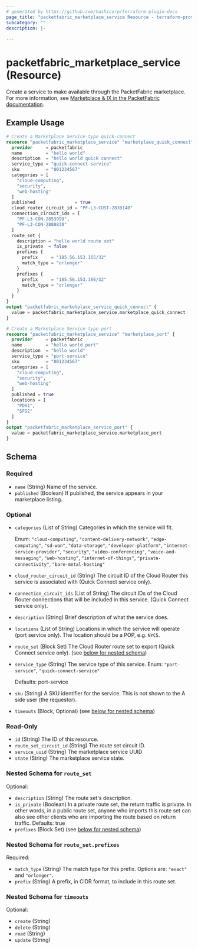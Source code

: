 ```yaml
---
# generated by https://github.com/hashicorp/terraform-plugin-docs
page_title: "packetfabric_marketplace_service Resource - terraform-provider-packetfabric"
subcategory: ""
description: |-
  
---
```


# packetfabric_marketplace_service (Resource)

Create a service to make available through the PacketFabric marketplace. For more information, see [Marketplace & IX in the PacketFabric documentation](https://docs.packetfabric.com/eco/). 



## Example Usage

```terraform
# Create a Marketplace Service type quick-connect
resource "packetfabric_marketplace_service" "marketplace_quick_connect" {
  provider     = packetfabric
  name         = "hello world"
  description  = "hello world quick connect"
  service_type = "quick-connect-service"
  sku          = "001234567"
  categories = [
    "cloud-computing",
    "security",
    "web-hosting"
  ]
  published               = true
  cloud_router_circuit_id = "PF-L3-CUST-2839140"
  connection_circuit_ids = [
    "PF-L3-CON-2853999",
    "PF-L3-CON-2888830"
  ]
  route_set {
    description = "hello world route set"
    is_private  = false
    prefixes {
      prefix     = "185.56.153.165/32"
      match_type = "orlonger"
    }
    prefixes {
      prefix     = "185.56.153.166/32"
      match_type = "orlonger"
    }
  }
}
output "packetfabric_marketplace_service_quick_connect" {
  value = packetfabric_marketplace_service.marketplace_quick_connect
}

# Create a Marketplace Service type port
resource "packetfabric_marketplace_service" "marketplace_port" {
  provider     = packetfabric
  name         = "hello world port"
  description  = "hello world"
  service_type = "port-service"
  sku          = "001234567"
  categories = [
    "cloud-computing",
    "security",
    "web-hosting"
  ]
  published = true
  locations = [
    "PDX1",
    "SFO2"
  ]
}
output "packetfabric_marketplace_service_port" {
  value = packetfabric_marketplace_service.marketplace_port
}
```

<!-- schema generated by tfplugindocs -->
## Schema

### Required

- `name` (String) Name of the service.
- `published` (Boolean) If published, the service appears in your marketplace listing.

### Optional

- `categories` (List of String) Categories in which the service will fit.

	Enum: `"cloud-computing"`, `"content-delivery-network"`, `"edge-computing"`, `"sd-wan"`, `"data-storage"`, `"developer-platform"`, `"internet-service-provider"`, `"security"`, `"video-conferencing"`, `"voice-and-messaging"`, `"web-hosting"`, `"internet-of-things"`, `"private-connectivity"`, `"bare-metal-hosting"`
- `cloud_router_circuit_id` (String) The circuit ID of the Cloud Router this service is associated with (Quick Connect service only).
- `connection_circuit_ids` (List of String) The circuit IDs of the Cloud Router connections that will be included in this service. (Quick Connect service only).
- `description` (String) Brief description of what the service does.
- `locations` (List of String) Locations in which the service will operate (port service only). The location should be a POP, e.g. `NYC5`.
- `route_set` (Block Set) The Cloud Router route set to export (Quick Connect service only). (see [below for nested schema](#nestedblock--route_set))
- `service_type` (String) The service type of this service. Enum: `"port-service"`, `"quick-connect-service"`

	Defaults: port-service
- `sku` (String) A SKU identifier for the service. This is not shown to the A side user (the requestor).
- `timeouts` (Block, Optional) (see [below for nested schema](#nestedblock--timeouts))

### Read-Only

- `id` (String) The ID of this resource.
- `route_set_circuit_id` (String) The route set circuit ID.
- `service_uuid` (String) The marketplace service UUID
- `state` (String) The marketplace service state.

<a id="nestedblock--route_set"></a>
### Nested Schema for `route_set`

Optional:

- `description` (String) The route set's description.
- `is_private` (Boolean) In a private route set, the return traffic is private. In other words, in a public route set, anyone who imports this route set can also see other clients who are importing the route based on return traffic. Defaults: true
- `prefixes` (Block Set) (see [below for nested schema](#nestedblock--route_set--prefixes))

<a id="nestedblock--route_set--prefixes"></a>
### Nested Schema for `route_set.prefixes`

Required:

- `match_type` (String) The match type for this prefix. Options are: `"exact"` and `"orlonger"`.
- `prefix` (String) A prefix, in CIDR format, to include in this route set.



<a id="nestedblock--timeouts"></a>
### Nested Schema for `timeouts`

Optional:

- `create` (String)
- `delete` (String)
- `read` (String)
- `update` (String)


